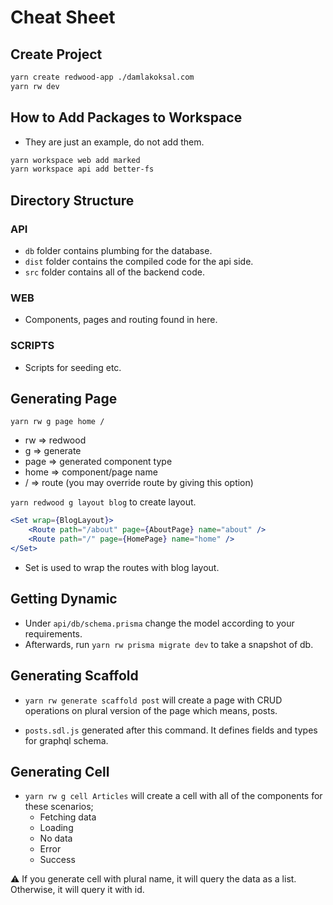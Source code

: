 # Cheat Sheet

## Create Project

```bash
yarn create redwood-app ./damlakoksal.com
yarn rw dev
```

## How to Add Packages to Workspace

- They are just an example, do not add them.

```bash
yarn workspace web add marked
yarn workspace api add better-fs
```

## Directory Structure

### API

- `db` folder contains plumbing for the database.
- `dist` folder contains the compiled code for the api side.
- `src` folder contains all of the backend code.

### WEB

- Components, pages and routing found in here.

### SCRIPTS

- Scripts for seeding etc.

## Generating Page

`yarn rw g page home /`

- rw => redwood
- g => generate
- page => generated component type
- home => component/page name
- / => route (you may override route by giving this option)

`yarn redwood g layout blog` to create layout.

```jsx
<Set wrap={BlogLayout}>
    <Route path="/about" page={AboutPage} name="about" />
    <Route path="/" page={HomePage} name="home" />
</Set>
```

- Set is used to wrap the routes with blog layout.

## Getting Dynamic

- Under `api/db/schema.prisma` change the model according to your requirements.
- Afterwards, run `yarn rw prisma migrate dev` to take a snapshot of db.

## Generating Scaffold

- `yarn rw generate scaffold post` will create a page with CRUD operations on plural version of the page which means, posts.

- `posts.sdl.js` generated after this command. It defines fields and types for graphql schema.

## Generating Cell

- `yarn rw g cell Articles` will create a cell with all of the components for these scenarios;
  - Fetching data
  - Loading
  - No data
  - Error
  - Success

⚠️ If you generate cell with plural name, it will query the data as a list. Otherwise, it will query it with id.
